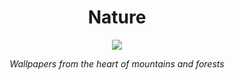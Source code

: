 <div align="center">
<h1>Nature</h1>
<img src="https://raw.githubusercontent.com/Mehranalam/Wallpapers/master/Wallpapers/Holiday/Desktop-22.jpg">
  <p><i>Wallpapers from the heart of mountains and forests</i></p>
</div>

